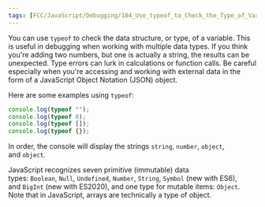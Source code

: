 ```yaml
---
tags: [FCC/JavaScript/Debugging/104_Use_typeof_to_Check_the_Type_of_Variable]
---
```

You can use `typeof` to check the data structure, or type, of a variable. This is useful in debugging when working with multiple data types. If you think you're adding two numbers, but one is actually a string, the results can be unexpected. Type errors can lurk in calculations or function calls. Be careful especially when you're accessing and working with external data in the form of a JavaScript Object Notation (JSON) object.

Here are some examples using `typeof`:

```js
console.log(typeof "");
console.log(typeof 0);
console.log(typeof []);
console.log(typeof {});
```

In order, the console will display the strings `string`, `number`, `object`, and `object`.

JavaScript recognizes seven primitive (immutable) data types: `Boolean`, `Null`, `Undefined`, `Number`, `String`, `Symbol` (new with ES6), and `BigInt` (new with ES2020), and one type for mutable items: `Object`. Note that in JavaScript, arrays are technically a type of object.
